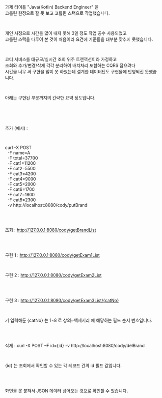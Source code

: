 
<br/>

과제 타이틀 "Java(Kotlin) Backend Engineer" 을<br/>
코틀린 한정으로 잘 못 보고 코틀린 스택으로 작업했습니다.

<br/>

개인 사정으로 시간을 많이 내지 못해 3일 정도 작업 공수 사용되었고<br/>
코틀린 스택을 다루어 본 것이 처음이라 요건에 기준들을 대부분 맞추지 못했습니다.

<br/>

코디 서비스를 대규모/실시간 조회 위주 트랜잭션이라 가정하고<br/>
조회와 추가/변경/삭제 각각 분리하여 배치처리 포함하는 CQRS 잡으려다<br/>
시간을 너무 써 구현을 많이 못 하였는데 설계한 데이터단도 구현물에 반영되진 못했습니다.

<br/>

아래는 구현된 부분까지의 간략한 요약 정도입니다.

<br/>
<br/>
<br/>

추가 (예시) :

<br/>

curl -X POST<br/>
&nbsp;&nbsp;-F name=A<br/>
&nbsp;&nbsp;-F total=37700<br/>
&nbsp;&nbsp;-F cat1=11200<br/>
&nbsp;&nbsp;-F cat2=5500<br/>
&nbsp;&nbsp;-F cat3=4200<br/>
&nbsp;&nbsp;-F cat4=9000<br/>
&nbsp;&nbsp;-F cat5=2000<br/>
&nbsp;&nbsp;-F cat6=1700<br/>
&nbsp;&nbsp;-F cat7=1800<br/>
&nbsp;&nbsp;-F cat8=2300<br/>
&nbsp;&nbsp;-v http://localhost:8080/cody/putBrand

<br/>
<br/>

조회 :  http://127.0.0.1:8080/cody/getBrandList

<br/>
<br/>

구현 1 :  http://127.0.0.1:8080/cody/getExam1List

<br/>

구현 2 :  http://127.0.0.1:8080/cody/getExam2List

<br/>
<br/>

구현 3 :  http://127.0.0.1:8080/cody/getExam3List/{catNo}

<br/>

기 입력해둔 {catNo} 는 1\~8 로 상의\~액세서리 에 해당하는 필드 순서 번호입니다.

<br/>
<br/>

삭제 :  curl -X POST –F id={id} -v http://localhost:8080/cody/delBrand

<br/>

{id} 는 조회에서 확인할 수 있는 각 레코드 건의 id 필드 값입니다.

<br/>
<br/>

화면을 못 붙혀서 JSON 데이터 넘어오는 것으로 확인할 수 있습니다.

<br/>
<br/>
